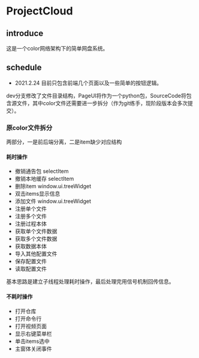 # ProjectCloud

## introduce

这是一个color网络架构下的简单网盘系统。

## schedule

- 2021.2.24 目前只包含前端几个页面以及一些简单的按钮逻辑。

dev分支修改了文件目录结构，PageUI将作为一个python包，SourceCode将包含源文件，其中color文件还需要进一步拆分（作为git练手，现阶段版本会多次提交）。

### 原color文件拆分

两部分，一是前后端分离，二是item缺少对应结构

#### 耗时操作

- 撤销通告包 selectItem
- 撤销本地缓存 selectItem
- 删除item window.ui.treeWidget
- 双击items显示信息 
- 添加文件 window.ui.treeWidget
- 注册单个文件
- 注册多个文件
- 注册过程本体
- 获取单个文件数据
- 获取多个文件数据
- 获取数据本体
- 导入其他配置文件
- 保存配置文件
- 读取配置文件

基本思路是建立子线程处理耗时操作，最后处理完用信号机制回传信息。

#### 不耗时操作

- 打开仓库
- 打开命令行
- 打开视频页面
- 显示右键菜单栏
- 单击items选中
- 主窗体关闭事件